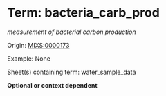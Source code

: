 # Term: bacteria_carb_prod

*measurement of bacterial carbon production*

Origin: [MIXS:0000173](https://w3id.org/mixs/0000173)

Example: None

Sheet(s) containing term: water_sample_data

**Optional or context dependent**